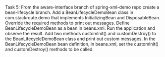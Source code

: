 Task 5: From the aware-interface branch of spring-xml-demo repo create a bean-lifecycle branch. 
Add a BeanLifecycleDemoBean class in com.stackroute.demo that implements InitializingBean and DisposableBean. 
Override the required methods to print out messages. 
Define BeanLifecycleDemoBean as a bean in beans.xml. 
Run the application and observe the result. 
Add two methods customInit() and customDestroy() to the BeanLifecycleDemoBean class and print out custom messages. 
In the BeanLifecycleDemoBean bean definition, in beans.xml, set the customInit() and customDestroy() methods to be called. 
